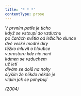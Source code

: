```yaml
---
title: '* * *'
contentType: prose
---
```


<section>

_V prvním patře je ticho  
když se vstoupí do vzduchu  
po čarách světla od ležícího slunce  
dvě veliké modré díry  
těžko mluvit o hloubce  
v prostoru kde nic není  
kámen se vzduchem  
už letí  
dívám se dolů na nohy  
slyším že někdo někde je  
vidím jak se pohybují_

</section>

<section>

_(2004)_

</section>
